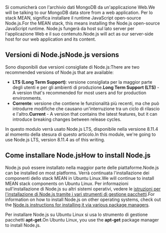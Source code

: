 <span data-ttu-id="3e106-101">Si comunicherà con l'archivio dati MongoDB da un'applicazione Web.</span><span class="sxs-lookup"><span data-stu-id="3e106-101">We will be talking to our MongoDB data store from a web application.</span></span> <span data-ttu-id="3e106-102">Per lo stack MEAN, significa installare il runtime JavaScript open-source Node.js.</span><span class="sxs-lookup"><span data-stu-id="3e106-102">For the MEAN stack, this means installing the Node.js open-source JavaScript runtime.</span></span> <span data-ttu-id="3e106-103">Node.js fungerà da host sul lato server per l'applicazione Web e il suo contenuto.</span><span class="sxs-lookup"><span data-stu-id="3e106-103">Node.js will act as our server-side host for our web application and its content.</span></span>

## <a name="nodejs-versions"></a><span data-ttu-id="3e106-104">Versioni di Node.js</span><span class="sxs-lookup"><span data-stu-id="3e106-104">Node.js versions</span></span>

<span data-ttu-id="3e106-105">Sono disponibili due versioni consigliate di Node.js:</span><span class="sxs-lookup"><span data-stu-id="3e106-105">There are two recommended versions of Node.js that are available:</span></span>

- <span data-ttu-id="3e106-106">**LTS (Long Term Support)**: versione consigliata per la maggior parte degli utenti e per gli ambienti di produzione.</span><span class="sxs-lookup"><span data-stu-id="3e106-106">**Long Term Support (LTS)** - A version that's recommended for most users and for production environments.</span></span>
- <span data-ttu-id="3e106-107">**Corrente**: versione che contiene le funzionalità più recenti, ma che può introdurre modifiche che causano un'interruzione tra un ciclo di rilascio e l'altro.</span><span class="sxs-lookup"><span data-stu-id="3e106-107">**Current** - A version that contains the latest features, but it can introduce breaking changes between release cycles.</span></span>

<span data-ttu-id="3e106-108">In questo modulo verrà usato Node.js LTS, disponibile nella versione 8.11.4 al momento della stesura di questo articolo.</span><span class="sxs-lookup"><span data-stu-id="3e106-108">In this module, we're going to use Node.js LTS, version 8.11.4 as of this writing.</span></span>

## <a name="how-to-install-nodejs"></a><span data-ttu-id="3e106-109">Come installare Node.js</span><span class="sxs-lookup"><span data-stu-id="3e106-109">How to install Node.js</span></span>

<span data-ttu-id="3e106-110">Node.js può essere installato nella maggior parte delle piattaforme.</span><span class="sxs-lookup"><span data-stu-id="3e106-110">Node.js can be installed on most platforms.</span></span> <span data-ttu-id="3e106-111">Verrà continuata l'installazione dei componenti dello stack MEAN in Ubuntu Linux.</span><span class="sxs-lookup"><span data-stu-id="3e106-111">We will continue to install MEAN stack components on Ubuntu Linux.</span></span> <span data-ttu-id="3e106-112">Per informazioni sull'installazione di Node.js su altri sistemi operativi, vedere le [istruzioni per l'installazione di Node.js tramite i vari strumenti di gestione pacchetti](https://nodejs.org/en/download/package-manager/).</span><span class="sxs-lookup"><span data-stu-id="3e106-112">For information on how to install Node.js on other operating systems, check out the [Node.js instructions for installing it via various package managers](https://nodejs.org/en/download/package-manager/).</span></span>

<span data-ttu-id="3e106-113">Per installare Node.js su Ubuntu Linux si usa lo strumento di gestione pacchetti **apt-get**.</span><span class="sxs-lookup"><span data-stu-id="3e106-113">On Ubuntu Linux, you use the **apt-get** package manager to install Node.js.</span></span>